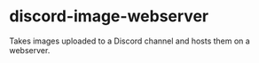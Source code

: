 # discord-image-webserver
Takes images uploaded to a Discord channel and hosts them on a webserver.
